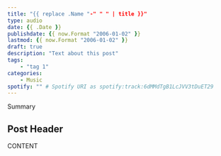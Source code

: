 ```yaml
---
title: "{{ replace .Name "-" " " | title }}"
type: audio
date: {{ .Date }}
publishdate: {{ now.Format "2006-01-02" }}
lastmod: {{ now.Format "2006-01-02" }}
draft: true
description: "Text about this post"
tags:
    - "tag 1"
categories:
    - Music
spotify: "" # Spotify URI as spotify:track:6dMMdTgB1LcJVV3tDuET29
---
```


Summary

<!--more-->

## Post Header

CONTENT
